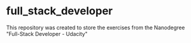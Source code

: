 # full_stack_developer
 This repository was created to store the exercises from the Nanodegree "Full-Stack Developer - Udacity"

